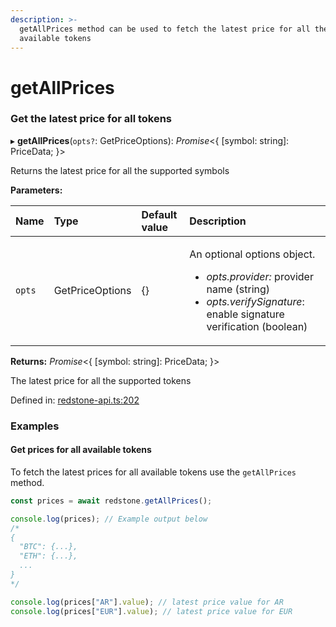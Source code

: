 ```yaml
---
description: >-
  getAllPrices method can be used to fetch the latest price for all the
  available tokens
---
```


# getAllPrices

### Get the latest price for all tokens

▸ **getAllPrices**\(`opts?`: GetPriceOptions\): _Promise_&lt;{ \[symbol: string\]: PriceData; }&gt;

Returns the latest price for all the supported symbols

**Parameters:**

<table>
  <thead>
    <tr>
      <th style="text-align:left">Name</th>
      <th style="text-align:left">Type</th>
      <th style="text-align:left">Default value</th>
      <th style="text-align:left">Description</th>
    </tr>
  </thead>
  <tbody>
    <tr>
      <td style="text-align:left"><code>opts</code>
      </td>
      <td style="text-align:left">GetPriceOptions</td>
      <td style="text-align:left">{}</td>
      <td style="text-align:left">
        <p>An optional options object.</p>
        <ul>
          <li><em>opts.provider: </em>provider name (string)</li>
          <li><em>opts.verifySignature</em>: enable signature verification (boolean)</li>
        </ul>
      </td>
    </tr>
  </tbody>
</table>

**Returns:** _Promise_&lt;{ \[symbol: string\]: PriceData; }&gt;

The latest price for all the supported tokens

Defined in: [redstone-api.ts:202](https://github.com/redstone-finance/redstone-api/blob/6ba5e3a/src/redstone-api.ts#L202)

### Examples

#### Get prices for all available tokens

To fetch the latest prices for all available tokens use the `getAllPrices` method.

```javascript
const prices = await redstone.getAllPrices();

console.log(prices); // Example output below
/*
{
  "BTC": {...},
  "ETH": {...},
  ...
}
*/

console.log(prices["AR"].value); // latest price value for AR
console.log(prices["EUR"].value); // latest price value for EUR
```

